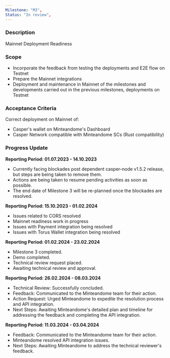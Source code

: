 ```yaml
---
Milestone: "M3",
Status: "In review",
---
```

<!--lang:en--> 
### Description

Mainnet Deployment Readiness 

### Scope
- Incorporate the feedback from testing the deployments and E2E flow on Testnet
- Prepare the Mainnet integrations
- Deployment and maintenance in Mainnet of the milestones and developments carried out in the previous milestones, deployments on Testnet

### Acceptance Criteria

Correct deployment on Mainnet of:
- Casper's wallet on Minteandome's Dashboard
- Casper Network compatible with Minteandome SCs (Rust compatibility)

### Progress Update

**Reporting Period: 01.07.2023 - 14.10.2023**
- Currently facing blockades post dependent casper-node v1.5.2 release, but steps are being taken to remove them.
- Actions are being taken to resume pending activities as soon as possible.
- The end date of Milestone 3 will be re-planned once the blockades are resolved.

**Reporting Period: 15.10.2023 - 01.02.2024**
- Issues related to CORS resolved
- Mainnet readiness work in progress
- Issues with Payment integration being resolved
- Issues with Torus Wallet integration being resolved

**Reporting Period: 01.02.2024 - 23.02.2024**
- Milestone 3 completed.
- Demo completed.
- Technical review request placed.
- Awaiting technical review and approval.

**Reporting Period: 26.02.2024 - 08.03.2024**
- Technical Review: Successfully concluded.
- Feedback: Communicated to the Minteandome team for their action.
- Action Request: Urged Minteandome to expedite the resolution process and API integration.
- Next Steps: Awaiting Minteandome's detailed plan and timeline for addressing the feedback and completing the API integration.

**Reporting Period: 11.03.2024 - 03.04.2024**
- Feedback: Communicated to the Minteandome team for their action.
- Minteandome resolved API integration issues.
- Next Steps: Awaiting Minteandome to address the technical reviewer's feedback.